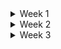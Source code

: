 <details>
<summary> Week 1 </summary>
<br>
 


# Python-Week-1
Work done during the first week of learning Python


**1. INTRODUCTION**
   
'jupyter notebook'
Command to open and run jupyter from the browser

Using VS Code as my IDE
To run a code on VS Code
-	Create a file
-	Write the code on VS Code
-	Open a new terminal
-	Navigate to the correct directory
-	Type Python with the file name 

Alteratively, using Jupyter
Creating a file, write code and run it from the browser
You can use same file and run it on VS Code


**2. GETTING STARTED**
   
**Variable**
-	 case sensitive and traditionally starts with a lower case.

  
**Types of variables**
- Integer – whole numbers (3)
- Floats –  decimal numbers (3.5)
- Complex numbers- used for mathematical calculation.
- Strings -  which are collections of characters (‘Sibabalwe’)
- Booleans - which are true or false values
- used to concatenate strings +




**Data Structures**
-	data structures allow for the storage of a list of values in a single variable.
   
**Types of Data Structures**

**List** 
- can contain any data type, including a list within a list. 
- The length of a list can be determined using the length function.

**Set** 
- similar to a list, except it only contains unique elements and is declared using curly braces.
- The order of elements in a set is not important, unlike in a list

**Tuple**
- similar to lists, except they cannot be modified once declared
- useful when you need to store large data into memory

**Dictionary**
- is a collection of key-value pairs, similar to a word and its definition in a book
- is declared using curly braces and accessed using keys



**Operators**
- instructions that perform operations on variables and values in Python

**Arithmetic Operator**
- used for mathematical calculaton

**Types of Arithmetic**

Addition +
- add two numbers together

Multiplication *
- multiplies two numbers together
- 
Exponent **
- which raises a number to a specified power
 
Division / 
  - returns a float even if the result is a whole number
    
Modulus % 
- provides the remainder after division
  
Concantenating + 
- works only on strings to combine them
  
Multiplication String * 
- can used to repeat a string a certain number of times. Works on 
  strings and numbers

**Comparison Operator** ( ==, >, >=, <, <=)
- compares two values and produces a boolean

**Logical Operator**
- "and" - returns true if both operands are true
- "or" - returns true if at least one operand is true
- "not" - negates the Boolean value it operates on

**Membership Operator**
- "in" and "not in" - used to check whether a value is present in a sequence or note



**Control Flow**
- if statement - it executes a block of code only if a condition is met 
- for loop - to iterate over a list 
- while loop - keeps looping until a certain condition is false


**Functions** 
- is like a machine that takes inputs and produces outputs

- how to define a function
def functionName (argument) 
 return value

 - other function does not have any return value but uses print to print to the console

**3. BASIC STARTER TYPES**

**INTS and FLOATS**
- Python automatically returns a float to accommodate non-whole numbers
- Adding a float to an int, multiplication or exponents will return a float

**Casting**
- conversion from one type to another
- doesnt round numbers, it just removes the decimal part eg 8.9 will be 8
- to round a float to an int you use the round function eg round(14/3) will be 5
- you can also round to the nearest decimal when calculating floats. eg. round(1.2 - 1.0, 2) will be 0.2


**Alternative Number Types**

**Integer** 
- passing a number as a strng it, the int class converts it to an integer

**Decimal** 
- better than the float if you will be dealing with money
- you will need to import the decimal class and the getcontect function
- the getcontext function hold a global setting for using the decimal class

**Booleans**
- integers are casted(converted) to booleans
- anything except 0 is true
- Boolean true is true
- empty strings is false
- 'false' is true as it is a string that is not empty
- Data structures can also be casted as booleans
- an empty list or dictionary is false

**Strings**

**Slicing**
- refers to taking a portion of a string and returning it using its index position

**Formating**
- formatting is string concatenating using the +
- using the f-string ( f'{expression}')

**Multi-line String**
- use tripple qoutes to create multiple lines '''
- escape using backslashes for each ending qoutes

**Byte**
- sequence of data
- a byte object that is 4 bytes long is byte(4)
- Each bytes has 8 bits
- byte objects start with a b


**4. BASIC DATA STRUCTURE**

**Lists**
**Lists Sclicing**
- slicing can be used to extract a range of values from a list or string
- range function can be used to produce longer lists
- negative values can be used to step back backward through the list
- slicng also has a step functionality, index position, the last number and the amount of 
   times you can step through a list [0:6:2]


**Modifying List**

- append() - to add an item to the end of a list eg 1,2,3,4 mylist.append(5)
- insert() - to insert an item at a specific position in the list eg insert value 10 at 
   position 3, myList.insert(3,10)
- remove() - removes an item from the list base on its value and not index. eg 
   myList.remove(5) will remove the value 5 and if 5 is not on the list, program will throw 
   an error
- pop() - removes the last item in the list
          in the while loop, it can remove the entire loop if the condition set is true 

**Sets**
- defined using curly braces
- also defined by passing iterable object in the constructor of the set class
- sets only contains unique values so it will remove any duplicates in the list
- does not contain an ordered list
- cannot access elements in a set using index or slicing
- can add on the set using add()
- can remove on the set using discard()

**Tuple**
- similar to lists but declared using round brackets
- cannot be modified
- can get an element using index
- take up less memory - good for when you have large amount of data to store

**Dictionary**
- a collection of key values pairs ordered and changeable
- no duplicates
- defined using curly braces
- to get a specific dictionary you call the dictionary with a key inside square braces
- to add a new key you can call the dictionary with the key in square braces and assigning 
  it a value
- to a update an existing value, call the dictionary with the existing key inside square 
  braces with a new value
- you can access the keys and values individually using .keys() and values() method 
  respectively

**List Cmprehension**
- has to do with the comprehensive listing of things
- similar syntax to that of a loop
- create a loop in one line while also returning a copy of the list being iterated over

- split() function allows you to split a sting based on a character or string.
- cleanWord() fuction allows you to replace characters in a string using the below functions
- replace() replaces a certain character
- lower() makes all first characters of a word a lower case


**Dictionaries and Comprehensions**
-


**5. Basic Control Flow**
if and else-

While loop
- to exit the loop and run the next code, you use the break statement
- continue -if you want to skip certain lines in the loop 

</details>

<details>
<summary> Week 2 </summary>
<br>


 **Functions**

- is like a machine that takes inputs and produces outputs

- how to define a function def functionName (argument) return value

- other function does not have any return value but uses print to print to the console

You can override on a function
![image](https://github.com/Siba182/Python-Course/assets/60964130/1a19f877-8642-4cdb-a044-b570788bd2c2)


*args
- they must come after the positional arguments
- The order of the first two arguments is important and cannot be changed
- after these mandatory arguments, the keyword arguments can be in any order
- only for positional argument


**kwargs (keyword arguments)
- use kwargs to handle keyword arguments
- stored as a dictionary as they have keys and values
- can be passsed in any order
  

**Variables and Scope**

**Locals**
- variable names that are only accessible locally within the function
- can be defined by any name within the function definition, and it will be available anywhere within that function
-  trying to reference a variable outside its scope will result in an error. 


**Globals**
- outside the function
- looks up the variable's data, it checks the local scope first and then the global scope.
- redefine a message in function one's local scope and print both the local and global values of the message


**Functions as Variables**
- variables and functions both have names and data associated with them
- for functions, this data includes information about required parameters and the lines of instruction to be executed
-  a function is represented as an object.



Viewing Function Data With  __code__

![image](https://github.com/Siba182/Python-Course/assets/60964130/3dcb7117-6402-4507-bc1f-be4b53cdf604)


**Static and Instance Methods**
![image](https://github.com/Siba182/Python-Course/assets/60964130/d3045471-37dc-4bda-afe1-d67c6db9975b)


- the cleanText() is a static method because it does not belong to any class instance
- addText() is an instance method that belongs to a an instance of the a class
- Static variables like replace puncs can also be added to control which punctuations get 
  replaced
- Use either the class name or the class instance to refer to static variables, but cannot be 
  done with instance methods


**Decorator**
- a special annotation or description for a function definition.


**Inheritance**
- it is possible for one class to inherit all the methods and attributes of another class
- The original class is referred to as the parent class, while the new class that extends it is 
   known as the child class
- This inheritance process happens automatically when the child class is created.
- you can overwrite a parent class if you wish to add or change a method
- you can also add new methods on child classes
- useful for when an existing class is used but needs a few changes or additions 



**Handling Errors and Exceptions**



















</details>



<details>
<summary> Week 3 </summary>
<br>
 
</details>
